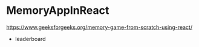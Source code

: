 # MemoryAppInReact

https://www.geeksforgeeks.org/memory-game-from-scratch-using-react/

+ leaderboard 